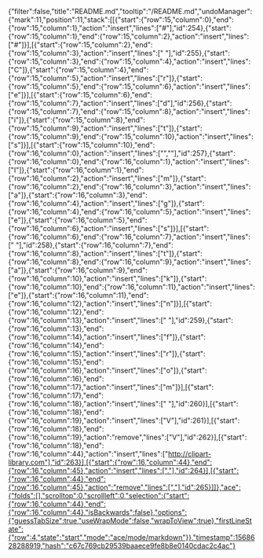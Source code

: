 {"filter":false,"title":"README.md","tooltip":"/README.md","undoManager":{"mark":11,"position":11,"stack":[[{"start":{"row":15,"column":0},"end":{"row":15,"column":1},"action":"insert","lines":["#"],"id":254},{"start":{"row":15,"column":1},"end":{"row":15,"column":2},"action":"insert","lines":["#"]}],[{"start":{"row":15,"column":2},"end":{"row":15,"column":3},"action":"insert","lines":[" "],"id":255},{"start":{"row":15,"column":3},"end":{"row":15,"column":4},"action":"insert","lines":["C"]},{"start":{"row":15,"column":4},"end":{"row":15,"column":5},"action":"insert","lines":["r"]},{"start":{"row":15,"column":5},"end":{"row":15,"column":6},"action":"insert","lines":["e"]}],[{"start":{"row":15,"column":6},"end":{"row":15,"column":7},"action":"insert","lines":["d"],"id":256},{"start":{"row":15,"column":7},"end":{"row":15,"column":8},"action":"insert","lines":["i"]},{"start":{"row":15,"column":8},"end":{"row":15,"column":9},"action":"insert","lines":["t"]},{"start":{"row":15,"column":9},"end":{"row":15,"column":10},"action":"insert","lines":["s"]}],[{"start":{"row":15,"column":10},"end":{"row":16,"column":0},"action":"insert","lines":["",""],"id":257},{"start":{"row":16,"column":0},"end":{"row":16,"column":1},"action":"insert","lines":["I"]},{"start":{"row":16,"column":1},"end":{"row":16,"column":2},"action":"insert","lines":["m"]},{"start":{"row":16,"column":2},"end":{"row":16,"column":3},"action":"insert","lines":["a"]},{"start":{"row":16,"column":3},"end":{"row":16,"column":4},"action":"insert","lines":["g"]},{"start":{"row":16,"column":4},"end":{"row":16,"column":5},"action":"insert","lines":["e"]},{"start":{"row":16,"column":5},"end":{"row":16,"column":6},"action":"insert","lines":["s"]}],[{"start":{"row":16,"column":6},"end":{"row":16,"column":7},"action":"insert","lines":[" "],"id":258},{"start":{"row":16,"column":7},"end":{"row":16,"column":8},"action":"insert","lines":["t"]},{"start":{"row":16,"column":8},"end":{"row":16,"column":9},"action":"insert","lines":["a"]},{"start":{"row":16,"column":9},"end":{"row":16,"column":10},"action":"insert","lines":["k"]},{"start":{"row":16,"column":10},"end":{"row":16,"column":11},"action":"insert","lines":["e"]},{"start":{"row":16,"column":11},"end":{"row":16,"column":12},"action":"insert","lines":["n"]}],[{"start":{"row":16,"column":12},"end":{"row":16,"column":13},"action":"insert","lines":[" "],"id":259},{"start":{"row":16,"column":13},"end":{"row":16,"column":14},"action":"insert","lines":["f"]},{"start":{"row":16,"column":14},"end":{"row":16,"column":15},"action":"insert","lines":["r"]},{"start":{"row":16,"column":15},"end":{"row":16,"column":16},"action":"insert","lines":["o"]},{"start":{"row":16,"column":16},"end":{"row":16,"column":17},"action":"insert","lines":["m"]}],[{"start":{"row":16,"column":17},"end":{"row":16,"column":18},"action":"insert","lines":[" "],"id":260}],[{"start":{"row":16,"column":18},"end":{"row":16,"column":19},"action":"insert","lines":["V"],"id":261}],[{"start":{"row":16,"column":18},"end":{"row":16,"column":19},"action":"remove","lines":["V"],"id":262}],[{"start":{"row":16,"column":18},"end":{"row":16,"column":44},"action":"insert","lines":["http://clipart-library.com"],"id":263}],[{"start":{"row":16,"column":44},"end":{"row":16,"column":45},"action":"insert","lines":["."],"id":264}],[{"start":{"row":16,"column":44},"end":{"row":16,"column":45},"action":"remove","lines":["."],"id":265}]]},"ace":{"folds":[],"scrolltop":0,"scrollleft":0,"selection":{"start":{"row":16,"column":44},"end":{"row":16,"column":44},"isBackwards":false},"options":{"guessTabSize":true,"useWrapMode":false,"wrapToView":true},"firstLineState":{"row":4,"state":"start","mode":"ace/mode/markdown"}},"timestamp":1568628288919,"hash":"c67c769cb29539baaece9fe8b8e0140cdac2c4ac"}